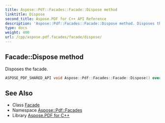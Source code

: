```yaml
---
title: Aspose::Pdf::Facades::Facade::Dispose method
linktitle: Dispose
second_title: Aspose.PDF for C++ API Reference
description: 'Aspose::Pdf::Facades::Facade::Dispose method. Disposes the facade in C++.'
type: docs
weight: 400
url: /cpp/aspose.pdf.facades/facade/dispose/
---
```

## Facade::Dispose method


Disposes the facade.

```cpp
ASPOSE_PDF_SHARED_API void Aspose::Pdf::Facades::Facade::Dispose() override
```

## See Also

* Class [Facade](../)
* Namespace [Aspose::Pdf::Facades](../../)
* Library [Aspose.PDF for C++](../../../)
